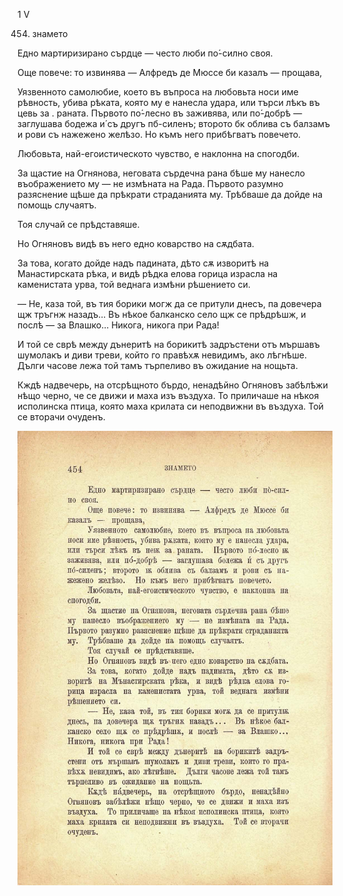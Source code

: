 ﻿1	V

454.	знамето

Едно мартиризирано сърдце — често люби по́-силно своя.

Още повече: то извинява — Алфредъ де Мюссе би казалъ — прощава,

Уязвенното самолюбие, което въ въпроса на любовьта носи име рѣвность, убива рѣката, която му е нанесла удара, или търси лѣкъ въ цевь за . раната. Първото по́-лесно въ заживява, или по́-добрѣ — заглушава бодежа и́ съ другъ пб-силенъ; второто бк облива съ балзамъ и рови съ нажежено желѣзо. Но къмъ него прибѣгватъ повечето.

Любовьта, най-егоистическото чувство, е наклонна на спогодби.

За щастие на Огнянова, неговата сърдечна рана бѣше му нанесло въображението му — не измѣната на Рада. Първото разумно разяснение щѣше да прѣкрати страданията му. Трѣбваше да дойде на помощь случаятъ.

Тоя случай се прѣдставяше.

Но Огняновъ видѣ въ него едно коварство на сѫдбата.

За това, когато дойде надъ падината, дѣто сѫ изворитѣ на Манастирската рѣка, и видѣ рѣдка елова горица израсла на каменистата урва, той веднага измѣни рѣшението си.

— Не, каза той, въ тия борики могж да се притули днесъ, па довечера щж тръгнж назадъ... Въ нѣкое балканско село щж се прѣдрѣшж, и послѣ — за Влашко... Никога, никога при Рада!

И той се сврѣ между дънеритѣ на борикитѣ задръстени отъ мършавъ шумолакъ и диви треви, който го правѣхѫ невидимъ, ако лѣгнѣше. Дълги часове лежа той тамъ търпеливо въ ожидание на нощьта.

Кждѣ надвечерь, на отсрѣщното бърдо, ненадѣйно Огняновъ забѣлѣжи нѣщо черно, че се движи и маха изъ въздуха. То приличаше на нѣкоя исполинска птица, която маха крилата си неподвижни въ въздуха. Той се вторачи очуденъ.

![original](../images/507.jpg)

